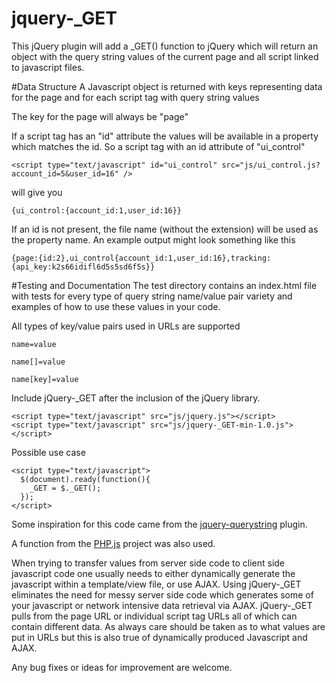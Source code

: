 # jquery-_GET
This jQuery plugin will add a _GET() function to jQuery which will return an object with the query string values of the current page and all script linked to javascript files.
 
#Data Structure
 A Javascript object is returned with keys representing data for the page and for each script tag with query string values
 
 The key for the page will always be "page"
 
 If a script tag has an "id" attribute the values will be available in a property which matches the id. So a script tag with an id attribute of "ui_control"
 ```
 <script type="text/javascript" id="ui_control" src="js/ui_control.js?account_id=5&user_id=16" />
 ```
 will give you
 ```
 {ui_control:{account_id:1,user_id:16}}
 ```
 If an id is not present, the file name (without the extension) will be used as the property name. An example output might look something like this
 ```
 {page:{id:2},ui_control{account_id:1,user_id:16},tracking:{api_key:k2s66idifl6d5s5sd6f5s}}
 ```
#Testing and Documentation 
 The test directory contains an index.html file with tests for every type of query string name/value pair variety and examples of how to use these values in your code. 
 
 All types of key/value pairs used in URLs are supported
 
 ```
 name=value
 ```
 
 ```
 name[]=value
 ```
 ```
 name[key]=value
 ```
 
 Include jQuery-_GET after the inclusion of the jQuery library.
 ```
 <script type="text/javascript" src="js/jquery.js"></script>
 <script type="text/javascript" src="js/jquery-_GET-min-1.0.js"></script>
 ```
 Possible use case
 ```
 <script type="text/javascript">
   $(document).ready(function(){
     _GET = $._GET();
   });
 </script>
 ```
 
 Some inspiration for this code came from the [jquery-querystring](https://github.com/kylefox/jquery-querystring) plugin.
 
 A function from the [PHP.js](http://phpjs.org) project was also used.
 
 When trying to transfer values from server side code to client side javascript code one usually needs to either
 dynamically generate the javascript within a template/view file, or use AJAX. Using jQuery-_GET eliminates the need for 
 messy server side code which generates some of your javascript or network intensive data retrieval via AJAX. jQuery-_GET
 pulls from the page URL or individual script tag URLs all of which can contain different data. As always care should be
 taken as to what values are put in URLs but this is also true of dynamically produced Javascript and AJAX.
 
 Any bug fixes or ideas for improvement are welcome.

